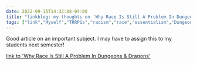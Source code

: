 ---date: 2022-09-15T14:32:08-04:00title: "linkblog: my thoughts on 'Why Race Is Still A Problem In Dungeons & Dragons'"tags: ["link","Myself","TRRPGs","racism","race","essentialism","Dungeons and Dragons","LIS 618"]---Good article on an important subject. I may have to assign this to my students next semester! [link to 'Why Race Is Still A Problem In Dungeons & Dragons'](https://gizmodo.com/one-dnd-racism-rpg-stereotypes-dungeons-dragons-wotc-1849531852)